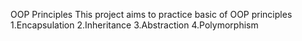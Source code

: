 OOP Principles
This project aims to practice basic of OOP principles 
1.Encapsulation
2.Inheritance
3.Abstraction
4.Polymorphism
